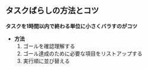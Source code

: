 ## タスクばらしの方法とコツ

**タスクを1時間以内で終わる単位に小さくバラすのがコツ**

- **方法**
  1. ゴールを確認理解する
  2. ゴール達成のために必要な項目をリストアップする
  3. 実行順に並び替える
